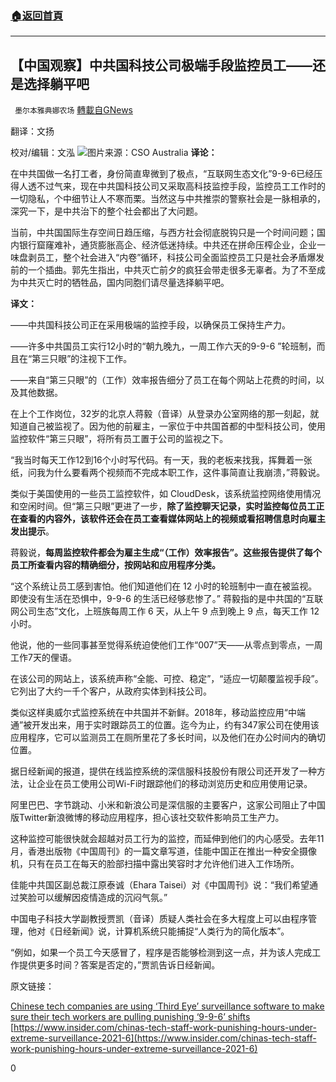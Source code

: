 ###  [:house:返回首頁](https://github.com/ourhimalayas/txt)
---

## 【中国观察】中共国科技公司极端手段监控员工——还是选择躺平吧
` 墨尔本雅典娜农场` [轉載自GNews](https://gnews.org/zh-hans/1312344/)

翻译：文扬

校对/编辑：文泓
![]()![](https://gnews-media-offload.s3.amazonaws.com/wp-content/uploads/2021/06/10063225/image2-1-1.png)图片来源：CSO Australia
**译论：**

在中共国做一名打工者，身份简直卑微到了极点，“互联网生态文化”9-9-6已经压得人透不过气来，现在中共国科技公司又采取高科技监控手段，监控员工工作时的一切隐私，个中细节让人不寒而栗。当然这与中共推崇的警察社会是一脉相承的，深究一下，是中共治下的整个社会都出了大问题。

当前，中共国国际生存空间日趋压缩，与西方社会彻底脱钩只是一个时间问题；国内银行窟窿难补，通货膨胀高企、经济低迷持续。中共还在拼命压榨企业，企业一味盘剥员工，整个社会进入“内卷”循环，科技公司全面监控员工只是社会矛盾爆发前的一个插曲。郭先生指出，中共灭亡前夕的疯狂会带走很多无辜者。为了不至成为中共灭亡时的牺牲品，国内同胞们请尽量选择躺平吧。

**译文：**

——中共国科技公司正在采用极端的监控手段，以确保员工保持生产力。

——许多中共国员工实行12小时的“朝九晚九，一周工作六天的9-9-6 ”轮班制，而且在“第三只眼”的注视下工作。

——来自“第三只眼”的（工作）效率报告细分了员工在每个网站上花费的时间，以及其他数据。

在上个工作岗位，32岁的北京人蒋毅（音译）从登录办公室网络的那一刻起，就知道自己被监视了。因为他的前雇主，一家位于中共国首都的中型科技公司，使用监控软件“第三只眼”，将所有员工置于公司的监视之下。

“我当时每天工作12到16个小时写代码。有一天，我的老板来找我，挥舞着一张纸，问我为什么要看两个视频而不完成本职工作，这件事简直让我崩溃，”蒋毅说。

类似于美国使用的一些员工监控软件，如 CloudDesk，该系统监控网络使用情况和空闲时间。但“第三只眼”更进了一步，**除了监控聊天记录，实时****监控每位员工正在查看的内容外，该软件还会在员工查看媒体网站上的视频或****看招聘信息时****向雇主发出****提示**。

蒋毅说，**每周监控软件都会为雇主生成“（工作）效率报告”。这些报告提供了每个员工所查看内容的精确细分，按网站和应用程序分类。**

“这个系统让员工感到害怕。他们知道他们在 12 小时的轮班制中一直在被监视。即使没有生活在恐惧中，9-9-6 的生活已经够悲惨了。” 蒋毅指的是中共国的“互联网公司生态”文化，上班族每周工作 6 天，从上午 9 点到晚上 9 点，每天工作 12 小时。

他说，他的一些同事甚至觉得系统迫使他们工作“007”天——从零点到零点，一周工作7天的俚语。

在该公司的网站上，该系统声称“全能、可控、稳定”，“适应一切颠覆监视手段”。它列出了大约一千个客户，从政府实体到科技公司。

类似这样奥威尔式监控系统在中共国并不新鲜。2018年，移动监控应用“中端通”被开发出来，用于实时跟踪员工的位置。迄今为止，约有347家公司在使用该应用程序，它可以监测员工在厕所里花了多长时间，以及他们在办公时间内的确切位置。

据日经新闻的报道，提供在线监控系统的深信服科技股份有限公司还开发了一种方法，让企业在员工使用公司Wi-Fi时跟踪他们的移动浏览历史和应用使用记录。

阿里巴巴、字节跳动、小米和新浪公司是深信服的主要客户，这家公司阻止了中国版Twitter新浪微博的移动应用程序，担心该社交软件影响员工生产力。

这种监控可能很快就会超越对员工行为的监控，而延伸到他们的内心感受。去年11月，香港出版物《中国周刊》的一篇文章写道，佳能中国正在推出一种安全摄像机，只有在员工在每天的脸部扫描中露出笑容时才允许他们进入工作场所。

佳能中共国区副总裁江原泰诚（Ehara Taisei）对《中国周刊》说：“我们希望通过笑脸可以缓解因疫情造成的沉闷气氛。”

中国电子科技大学副教授贾凯（音译）质疑人类社会在多大程度上可以由程序管理，他对《日经新闻》说，计算机系统只能捕捉“人类行为的简化版本”。

“例如，如果一个员工今天感冒了，程序是否能够检测到这一点，并为该人完成工作提供更多时间？答案是否定的，”贾凯告诉日经新闻。

原文链接：

[Chinese tech companies are using ‘Third Eye’ surveillance software to make sure their tech workers are pulling punishing ‘9-9-6’ shifts](https://www.insider.com/chinas-tech-staff-work-punishing-hours-under-extreme-surveillance-2021-6)
[https://www.insider.com/chinas-tech-staff-work-punishing-hours-under-extreme-surveillance-2021-6](https://www.insider.com/chinas-tech-staff-work-punishing-hours-under-extreme-surveillance-2021-6)

0
